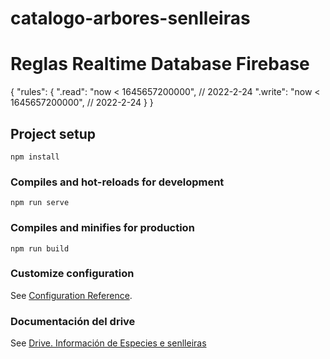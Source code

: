 # catalogo-arbores-senlleiras

# Reglas Realtime Database Firebase
{
  "rules": {
    ".read": "now < 1645657200000",  // 2022-2-24
    ".write": "now < 1645657200000",  // 2022-2-24
  }
}

## Project setup
```
npm install
```

### Compiles and hot-reloads for development
```
npm run serve
```

### Compiles and minifies for production
```
npm run build
```

### Customize configuration
See [Configuration Reference](https://cli.vuejs.org/config/).

### Documentación del drive
See [Drive. Información de Especies e senlleiras](https://drive.google.com/drive/u/1/folders/1rZRKInGcNQwMJdg4l4gnmrVUcCmeVaXh)
